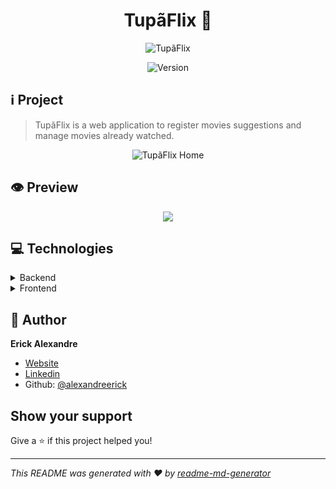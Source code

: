 <div align="center">
  <h1>TupãFlix 🎥</h1>
  <img alt="TupãFlix" src="https://i.imgur.com/a3p54yy.png" />
</div>

<div align="center">
<p>
  <img alt="Version" src="https://img.shields.io/badge/version-1.0-blue.svg?cacheSeconds=2592000" />
</p>
</div>

## ℹ️ Project

> TupãFlix is a web application to register movies suggestions and manage movies already watched.

<div align="center">
  <img alt="TupãFlix Home" src="https://i.imgur.com/0Mjkxmu.png">
</div>

## 👁 Preview

<div align="center">
  <img src="https://media.giphy.com/media/J2s3D7P4nYzK0uDUMk/giphy.gif">
</div>

## 💻 Technologies

<details>
  <summary>Backend</summary>
- Node.js
- Express
- Typescript
- Knex
- Sqlite3
- Cors
</details>

<details>
  <summary>Frontend</summary>

- React
- Typescript
- React Dropzone
- React Icons
- Axios
</details>

## 👤 Author

**Erick Alexandre**

- [Website](https://erickalexandre.com)
- [Linkedin](https://www.linkedin.com/in/erick-alexandre-83007b139/)
- Github: [@alexandreerick](https://github.com/alexandreerick)

## Show your support

Give a ⭐️ if this project helped you!

---

_This README was generated with ❤️ by [readme-md-generator](https://github.com/kefranabg/readme-md-generator)_
